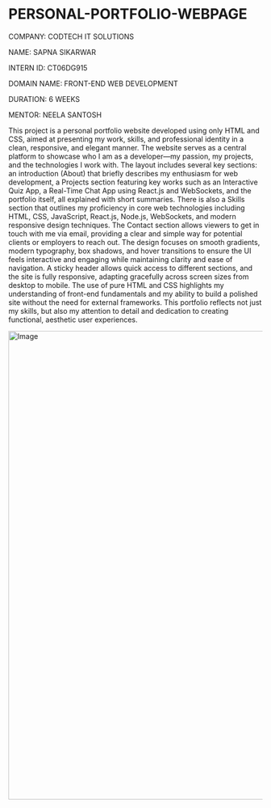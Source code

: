 # PERSONAL-PORTFOLIO-WEBPAGE

COMPANY: CODTECH IT SOLUTIONS

NAME: SAPNA SIKARWAR

INTERN ID: CT06DG915

DOMAIN NAME: FRONT-END WEB DEVELOPMENT

DURATION: 6 WEEKS

MENTOR: NEELA SANTOSH

This project is a personal portfolio website developed using only HTML and CSS, aimed at presenting my work, skills, and professional identity in a clean, responsive, and elegant manner. The website serves as a central platform to showcase who I am as a developer—my passion, my projects, and the technologies I work with. The layout includes several key sections: an introduction (About) that briefly describes my enthusiasm for web development, a Projects section featuring key works such as an Interactive Quiz App, a Real-Time Chat App using React.js and WebSockets, and the portfolio itself, all explained with short summaries. There is also a Skills section that outlines my proficiency in core web technologies including HTML, CSS, JavaScript, React.js, Node.js, WebSockets, and modern responsive design techniques. The Contact section allows viewers to get in touch with me via email, providing a clear and simple way for potential clients or employers to reach out. The design focuses on smooth gradients, modern typography, box shadows, and hover transitions to ensure the UI feels interactive and engaging while maintaining clarity and ease of navigation. A sticky header allows quick access to different sections, and the site is fully responsive, adapting gracefully across screen sizes from desktop to mobile. The use of pure HTML and CSS highlights my understanding of front-end fundamentals and my ability to build a polished site without the need for external frameworks. This portfolio reflects not just my skills, but also my attention to detail and dedication to creating functional, aesthetic user experiences.

<img width="1891" height="927" alt="Image" src="https://github.com/user-attachments/assets/2f7da974-66a1-4b15-befc-198e36631b8a" />


